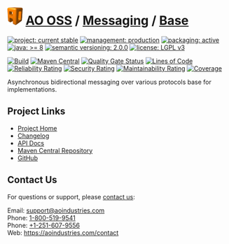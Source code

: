 # [<img src="ao-logo.png" alt="AO Logo" width="35" height="40">](https://github.com/ao-apps) [AO OSS](https://github.com/ao-apps/ao-oss) / [Messaging](https://github.com/ao-apps/ao-messaging) / [Base](https://github.com/ao-apps/ao-messaging-base)

[![project: current stable](https://oss.aoapps.com/ao-badges/project-current-stable.svg)](https://aoindustries.com/life-cycle#project-current-stable)
[![management: production](https://oss.aoapps.com/ao-badges/management-production.svg)](https://aoindustries.com/life-cycle#management-production)
[![packaging: active](https://oss.aoapps.com/ao-badges/packaging-active.svg)](https://aoindustries.com/life-cycle#packaging-active)  
[![java: &gt;= 8](https://oss.aoapps.com/ao-badges/java-8.svg)](https://docs.oracle.com/javase/8/docs/api/)
[![semantic versioning: 2.0.0](https://oss.aoapps.com/ao-badges/semver-2.0.0.svg)](http://semver.org/spec/v2.0.0.html)
[![license: LGPL v3](https://oss.aoapps.com/ao-badges/license-lgpl-3.0.svg)](https://www.gnu.org/licenses/lgpl-3.0)

[![Build](https://github.com/ao-apps/ao-messaging-base/workflows/Build/badge.svg?branch=master)](https://github.com/ao-apps/ao-messaging-base/actions?query=workflow%3ABuild)
[![Maven Central](https://maven-badges.herokuapp.com/maven-central/com.aoapps/ao-messaging-base/badge.svg)](https://maven-badges.herokuapp.com/maven-central/com.aoapps/ao-messaging-base)
[![Quality Gate Status](https://sonarcloud.io/api/project_badges/measure?branch=master&project=com.aoapps%3Aao-messaging-base&metric=alert_status)](https://sonarcloud.io/dashboard?branch=master&id=com.aoapps%3Aao-messaging-base)
[![Lines of Code](https://sonarcloud.io/api/project_badges/measure?branch=master&project=com.aoapps%3Aao-messaging-base&metric=ncloc)](https://sonarcloud.io/component_measures?branch=master&id=com.aoapps%3Aao-messaging-base&metric=ncloc)  
[![Reliability Rating](https://sonarcloud.io/api/project_badges/measure?branch=master&project=com.aoapps%3Aao-messaging-base&metric=reliability_rating)](https://sonarcloud.io/component_measures?branch=master&id=com.aoapps%3Aao-messaging-base&metric=Reliability)
[![Security Rating](https://sonarcloud.io/api/project_badges/measure?branch=master&project=com.aoapps%3Aao-messaging-base&metric=security_rating)](https://sonarcloud.io/component_measures?branch=master&id=com.aoapps%3Aao-messaging-base&metric=Security)
[![Maintainability Rating](https://sonarcloud.io/api/project_badges/measure?branch=master&project=com.aoapps%3Aao-messaging-base&metric=sqale_rating)](https://sonarcloud.io/component_measures?branch=master&id=com.aoapps%3Aao-messaging-base&metric=Maintainability)
[![Coverage](https://sonarcloud.io/api/project_badges/measure?branch=master&project=com.aoapps%3Aao-messaging-base&metric=coverage)](https://sonarcloud.io/component_measures?branch=master&id=com.aoapps%3Aao-messaging-base&metric=Coverage)

Asynchronous bidirectional messaging over various protocols base for implementations.

## Project Links
* [Project Home](https://oss.aoapps.com/messaging/base/)
* [Changelog](https://oss.aoapps.com/messaging/base/changelog)
* [API Docs](https://oss.aoapps.com/messaging/base/apidocs/)
* [Maven Central Repository](https://search.maven.org/artifact/com.aoapps/ao-messaging-base)
* [GitHub](https://github.com/ao-apps/ao-messaging-base)

## Contact Us
For questions or support, please [contact us](https://aoindustries.com/contact):

Email: [support@aoindustries.com](mailto:support@aoindustries.com)  
Phone: [1-800-519-9541](tel:1-800-519-9541)  
Phone: [+1-251-607-9556](tel:+1-251-607-9556)  
Web: https://aoindustries.com/contact
